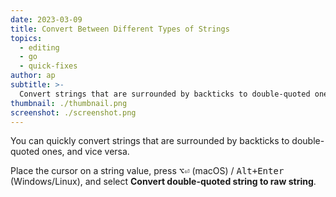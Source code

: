 ```yaml
---
date: 2023-03-09
title: Convert Between Different Types of Strings
topics:
  - editing
  - go
  - quick-fixes
author: ap
subtitle: >-
  Convert strings that are surrounded by backticks to double-quoted ones and vice-versa
thumbnail: ./thumbnail.png
screenshot: ./screenshot.png
---
```


You can quickly convert strings that are surrounded by backticks to double-quoted ones, and vice versa.

Place the cursor on a string value, press <kbd>⌥⏎</kbd> (macOS) / <kbd>Alt+Enter</kbd> (Windows/Linux), and select **Convert double-quoted string to raw string**.
